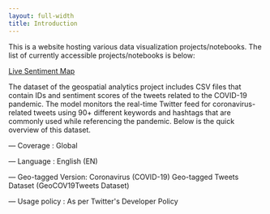 ```yaml
---
layout: full-width
title: Introduction
---
```


This is a website hosting various data visualization projects/notebooks. The list of currently accessible projects/notebooks is below:

<a href="http://127.0.0.1:4000/tufte-jekyll/assets/N4_Mapping_Color_Dot.html">Live Sentiment Map</a> 

The dataset of the geospatial analytics project includes CSV files that contain IDs and sentiment scores of the tweets related to the COVID-19 pandemic. The model monitors the real-time Twitter feed for coronavirus-related tweets using 90+ different keywords and hashtags that are commonly used while referencing the pandemic. Below is the quick overview of this dataset.

— Coverage : Global

— Language : English (EN)

— Geo-tagged Version: Coronavirus (COVID-19) Geo-tagged Tweets Dataset (GeoCOV19Tweets Dataset)

— Usage policy : As per Twitter's Developer Policy



